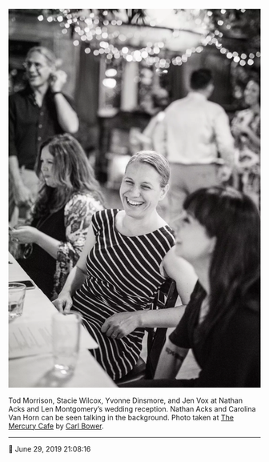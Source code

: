 ![Tod Morrison, Stacie Wilcox, Yvonne Dinsmore, and Jen Vox](assets/126544692b232b39e9d0150d2d159b4e.webp)

Tod Morrison, Stacie Wilcox, Yvonne Dinsmore, and Jen Vox at Nathan Acks and Len Montgomery’s wedding reception. Nathan Acks and Carolina Van Horn can be seen talking in the background. Photo taken at [The Mercury Cafe](http://mercurycafe.com/) by [Carl Bower](http://carlbowerphotos.com/).

- - - -

📅 June 29, 2019 21:08:16
